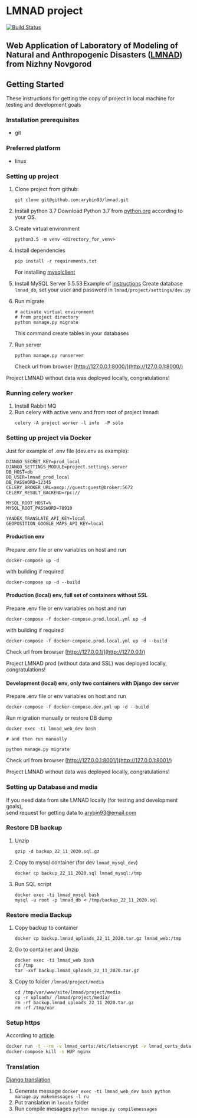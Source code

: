 # LMNAD project

[![Build Status](https://travis-ci.com/arybin93/lmnad.svg?branch=master)](https://travis-ci.com/arybin93/lmnad)

Web Application of Laboratory of Modeling of Natural and Anthropogenic Disasters ([LMNAD](https://lmnad.nntu.ru))
from Nizhny Novgorod
---

## Getting Started
These instructions for getting the copy of project in local machine for testing and development goals

### Installation prerequisites

- git 

### Preferred platform
- linux 

### Setting up project
1. Clone project from github:
    ```
    git clone git@github.com:arybin93/lmnad.git
    ```
2. Install python 3.7
    Download Python 3.7 from [python.org](https://www.python.org) according to your OS.

3. Create virtual environment
    ```
    python3.5 -m venv <directory_for_venv>
    ```

4. Install dependencies
    ```
    pip install -r requirements.txt
    ```
    For installing [mysqlclient](https://pypi.org/project/mysqlclient/)

5. Install MySQL Server 5.5.53
    Example of [instructions](https://www.digitalocean.com/community/tutorials/how-to-install-mysql-on-ubuntu-20-04) 
    Create database `lmnad_db`, set your user and password in `lmnad/project/settings/dev.py`

6. Run migrate
    ```
   # activate virtual environment
   # from project directory
   python manage.py migrate
   ```
   This command create tables in your databases

7. Run server
    ```
   python manage.py runserver
    ```
   Check url from browser [http://127.0.0.1:8000/](http://127.0.0.1:8000/)

Project LMNAD without data was deployed locally, congratulations!

### Running celery worker
1. Install Rabbit MQ
2. Run celery with active venv and from root of project lmnad:
   ```
   celery -A project worker -l info  -P solo
   ```

### Setting up project via Docker
Just for example of .env file (dev.env as example):
```
DJANGO_SECRET_KEY=prod_local
DJANGO_SETTINGS_MODULE=project.settings.server
DB_HOST=db
DB_USER=lmnad_prod_local
DB_PASSWORD=12345
CELERY_BROKER_URL=amqp://guest:guest@broker:5672
CELERY_RESULT_BACKEND=rpc://

MYSQL_ROOT_HOST=%
MYSQL_ROOT_PASSWORD=78910

YANDEX_TRANSLATE_API_KEY=local
GEOPOSITION_GOOGLE_MAPS_API_KEY=local
```

#### Production env
Prepare .env file or env variables on host and run
```
docker-compose up -d 
```
with building if required
```
docker-compose up -d --build
```

#### Production (local) env, full set of containers without SSL
Prepare .env file or env variables on host and run
```
docker-compose -f docker-compose.prod.local.yml up -d
```
with building if required
```
docker-compose -f docker-compose.prod.local.yml up -d --build
```

Check url from browser [http://127.0.0.1/](http://127.0.0.1/)

Project LMNAD prod (without data and SSL) was deployed locally, congratulations!

#### Development (local) env, only two containers with Django dev server
Prepare .env file or env variables on host and run
```
docker-compose -f docker-compose.dev.yml up -d --build
```
Run migration manually or restore DB dump

```
docker exec -ti lmnad_web_dev bash

# and then run manually

python manage.py migrate

```

Check url from browser [http://127.0.0.1:8001/](http://127.0.0.1:8001/)

Project LMNAD without data was deployed locally, congratulations!


### Setting up Database and media
If you need data from site LMNAD locally (for testing and development goals),  
send request for getting data to arybin93@email.com

### Restore DB backup
1. Unzip
    ```
    gzip -d backup_22_11_2020.sql.gz
    ```
2. Copy to mysql container (for dev `lmnad_mysql_dev`)
    ```
    docker cp backup_22_11_2020.sql lmnad_mysql:/tmp
    ```
3. Run SQL script
    ```
    docker exec -ti lmnad_mysql bash
    mysql -u root -p lmnad_db < /tmp/backup_22_11_2020.sql
    ```

### Restore media Backup
1. Copy backup to container
    ```
    docker cp backup.lmnad_uploads_22_11_2020.tar.gz lmnad_web:/tmp
    ```
2. Go to container and Unzip 
    ```
    docker exec -ti lmnad_web bash
    cd /tmp
    tar -xvf backup.lmnad_uploads_22_11_2020.tar.gz
    ```
3. Copy to folder `/lmnad/project/media`
    ```
   cd /tmp/var/www/site/lmnad/project/media
   cp -r uploads/ /lmnad/project/media/
   rm -rf backup.lmnad_uploads_22_11_2020.tar.gz
   rm -rf /tmp/var
   ```

### Setup https
According to [article](https://miki725.com/docker/crypto/2017/01/29/docker+nginx+letsencrypt.html)

```bash
docker run -t --rm -v lmnad_certs:/etc/letsencrypt -v lmnad_certs_data:/data/letsencrypt deliverous/certbot renew --webroot --webroot-path=/data/letsencrypt
docker-compose kill -s HUP nginx
```

### Translation 

[Django translation](https://docs.djangoproject.com/en/3.2/topics/i18n/translation/)
1. Generate message
        ```
        docker exec -ti lmnad_web_dev bash
        python manage.py makemessages -l ru
        ```
2. Put translation in `locale` folder
3. Run compile messages
        ```
        python manage.py compilemessages
        ```
